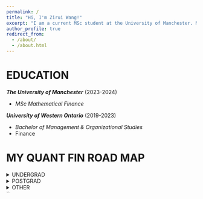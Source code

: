 ```yaml
---
permalink: /
title: "Hi, I'm Zirui Wang!"
excerpt: "I am a current MSc student at the University of Manchester. My current research interests are: Stochastic Control, Stochastic Modelling, Optimal Stopping."
author_profile: true
redirect_from: 
  - /about/
  - /about.html
---
```


EDUCATION
======

***The University of Manchester*** (2023-2024)
+ _MSc Mathematical Finance_

***University of Western Ontario*** (2019-2023)
+ _Bachelor of Management & Organizational Studies_
+ Finance


MY QUANT FIN ROAD MAP 
======
<details>
<summary>UNDERGRAD</summary>

  <b>2019</b>
  <ul>
    <li><i>Calculus I</i></li>
    <li><i>Matrix Algebra</i></li>
    <li><i>Calculus II</i></li>
  </ul>
  <b>2020</b>
  <ul>
    <li><i>Python</i></li>
    <li><i>Intermediate Microeconomics I</i></li>
    <li><i>Intermediate Microeconomics II</i></li>
  </ul>
  <b>2021</b>
  <ul>
    <li><i>Econometrics I</i></li>
    <li><i>Econometrics II</i></li>
    <li><i>Financial Markets & Institutions</i></li>
  </ul>
  <b>2022</b>
  <ul>
    <li><i>Managerial Accounting</i></li>
    <li><i>Intermediate Macroeconomics</i></li>
    <li><i>Advanced Corporate Finance</i></li>
    <li><i>Derivatives</i></li>
  </ul>

</details>

<details>
<summary>POSTGRAD</summary>

  <b>2023 S1</b>
  <ul>
    <li><i>Derivative Securities</i></li>
    <li><i>Asset Pricing Theory</i></li>
    <li><i>Stochastic Calculus</i></li>
    <li><i>Martingale Theory for Finance</i></li>
  </ul>
  <b>2023 S2</b>
  <ul>
    <li><i>Stochastic Control for Finance</i></li>
    <li><i>Stochastic Modelling for Finance</i></li>
    <li><i>Brownian Motion</i></li>
    <li><i>Computational Finance</i></li>
  </ul>

</details>

<details>
<summary>OTHER</summary>

  <ul>
    <li><i>C++ Programing Specialization with PekingU/Coursera.org</i></li>
    <li><i>Investment Management with Python and Machine Learning with EDHEC Business School/Coursera.org</i></li>
  </ul>
  
</details>
``

